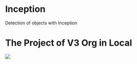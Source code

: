 # Inception
Detection of objects with Inception
# The Project of V3 Org in Local

<img src="./inception_v3/inception _v3.jpg" align=center />


